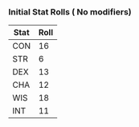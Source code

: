 ### Initial Stat Rolls ( No modifiers)
Stat | Roll
---|---
CON | 16
STR | 6
DEX | 13
CHA | 12
WIS | 18
INT | 11

